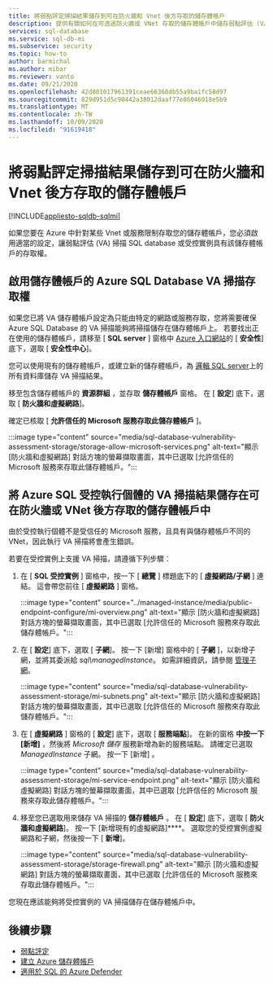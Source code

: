 ```yaml
---
title: 將弱點評定掃描結果儲存到可在防火牆和 Vnet 後方存取的儲存體帳戶
description: 提供有關如何在可透過防火牆或 VNet 存取的儲存體帳戶中儲存弱點評估 (VA) 掃描的指示
services: sql-database
ms.service: sql-db-mi
ms.subservice: security
ms.topic: how-to
author: barmichal
ms.author: mibar
ms.reviewer: vanto
ms.date: 09/21/2020
ms.openlocfilehash: 42d801017961391ceae66368db55a9ba1fc58d97
ms.sourcegitcommit: 829d951d5c90442a38012daaf77e86046018e5b9
ms.translationtype: MT
ms.contentlocale: zh-TW
ms.lasthandoff: 10/09/2020
ms.locfileid: "91619418"
---
```

# <a name="store-vulnerability-assessment-scan-results-in-a-storage-account-accessible-behind-firewalls-and-vnets"></a>將弱點評定掃描結果儲存到可在防火牆和 Vnet 後方存取的儲存體帳戶
[!INCLUDE[appliesto-sqldb-sqlmi](../includes/appliesto-sqldb-sqlmi.md)]

如果您要在 Azure 中針對某些 Vnet 或服務限制存取您的儲存體帳戶，您必須啟用適當的設定，讓弱點評估 (VA) 掃描 SQL database 或受控實例具有該儲存體帳戶的存取權。

## <a name="enable-azure-sql-database-va-scanning-access-to-the-storage-account"></a>啟用儲存體帳戶的 Azure SQL Database VA 掃描存取權

如果您已將 VA 儲存體帳戶設定為只能由特定的網路或服務存取，您將需要確保 Azure SQL Database 的 VA 掃描能夠將掃描儲存在儲存體帳戶上。 若要找出正在使用的儲存體帳戶，請移至 [ **SQL server** ] 窗格中 [Azure 入口網站](https://portal.azure.com)的 [ **安全性**] 底下，選取 [ **安全性中心**]。

您可以使用現有的儲存體帳戶，或建立新的儲存體帳戶，為 [邏輯 SQL server](logical-servers.md)上的所有資料庫儲存 VA 掃描結果。

移至包含儲存體帳戶的 **資源群組** ，並存取 **儲存體帳戶** 窗格。 在 [ **設定**] 底下，選取 [ **防火牆和虛擬網路**]。

確定已核取 [ **允許信任的 Microsoft 服務存取此儲存體帳戶** ]。

:::image type="content" source="media/sql-database-vulnerability-assessment-storage/storage-allow-microsoft-services.png" alt-text="顯示 [防火牆和虛擬網路] 對話方塊的螢幕擷取畫面，其中已選取 [允許信任的 Microsoft 服務來存取此儲存體帳戶。":::

## <a name="store-va-scan-results-for-azure-sql-managed-instance-in-a-storage-account-that-can-be-accessed-behind-a-firewall-or-vnet"></a>將 Azure SQL 受控執行個體的 VA 掃描結果儲存在可在防火牆或 VNet 後方存取的儲存體帳戶中

由於受控執行個體不是受信任的 Microsoft 服務，且具有與儲存體帳戶不同的 VNet，因此執行 VA 掃描將會產生錯誤。

若要在受控實例上支援 VA 掃描，請遵循下列步驟：

1. 在 [ **SQL 受控實例** ] 窗格中，按一下 [ **總覽** ] 標題底下的 [ **虛擬網路/子網** ] 連結。 這會帶您前往 [ **虛擬網路** ] 窗格。

   :::image type="content" source="../managed-instance/media/public-endpoint-configure/mi-overview.png" alt-text="顯示 [防火牆和虛擬網路] 對話方塊的螢幕擷取畫面，其中已選取 [允許信任的 Microsoft 服務來存取此儲存體帳戶。":::

1. 在 [ **設定**] 底下，選取 [ **子網**]。 按一下 [新增] 窗格中的 [ **子網** ]，以新增子網，並將其委派給 *sql\managedInstance*。 如需詳細資訊，請參閱 [管理子網](../../virtual-network/virtual-network-manage-subnet.md)。

   :::image type="content" source="media/sql-database-vulnerability-assessment-storage/mi-subnets.png" alt-text="顯示 [防火牆和虛擬網路] 對話方塊的螢幕擷取畫面，其中已選取 [允許信任的 Microsoft 服務來存取此儲存體帳戶。":::

1. 在 [ **虛擬網路** ] 窗格的 [ **設定**] 底下，選取 [ **服務端點**]。 在新的窗格 **中按一下 [新增]** ，然後將 *Microsoft 儲存* 服務新增為新的服務端點。 請確定已選取 *ManagedInstance* 子網。 按一下 [新增] 。

   :::image type="content" source="media/sql-database-vulnerability-assessment-storage/mi-service-endpoint.png" alt-text="顯示 [防火牆和虛擬網路] 對話方塊的螢幕擷取畫面，其中已選取 [允許信任的 Microsoft 服務來存取此儲存體帳戶。":::

1. 移至您已選取用來儲存 VA 掃描的 **儲存體帳戶** 。 在 [ **設定**] 底下，選取 [ **防火牆和虛擬網路**]。 按一下 [新增現有的虛擬網路]****。 選取您的受控實例虛擬網路和子網，然後按一下 [ **新增**]。

   :::image type="content" source="media/sql-database-vulnerability-assessment-storage/storage-firewall.png" alt-text="顯示 [防火牆和虛擬網路] 對話方塊的螢幕擷取畫面，其中已選取 [允許信任的 Microsoft 服務來存取此儲存體帳戶。":::

您現在應該能夠將受控實例的 VA 掃描儲存在儲存體帳戶中。

## <a name="next-steps"></a>後續步驟

- [弱點評定](sql-vulnerability-assessment.md)
- [建立 Azure 儲存體帳戶](../../storage/common/storage-account-create.md)
- [適用於 SQL 的 Azure Defender](azure-defender-for-sql.md)